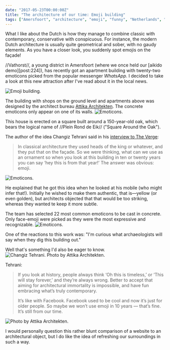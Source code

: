 ```yaml
---
date: "2017-05-23T00:00:00Z"
title: "The architecture of our time: Emoji building"
tags: ["Amersfoort", "architecture", "emoji", "funny", "Netherlands", "Vathorst"]
---
```


What I like about the Dutch is how they manage to combine classic with contemporary, conservative with conspicuous. For instance, the modern Dutch architecture is usually quite geometrical and sober, with no gaudy elements. As you have a closer look, you suddenly spot emojis on the façade!

//Vathorst//, a young district in Amersfoort (where we once held our [aikido demo][post:224]), has recently got an apartment building with twenty-two emoticons picked from the popular messenger *WhatsApp*. I decided to take a look at this new attraction after I've read about it in the local news.

<!--more-->

<!-- ![](img:3.bp.blogspot.com/-ZI7EXGMDF_g/WQ9rt9ZppyI/AAAAAAAAp6k/9qYkJoUlTbgiHYZeHZH7I2OmZUyEEFfOwCPcB/s1600/dsc05178.picasaweb.jpg) -->

![](img:3.bp.blogspot.com/-4dWDKauaZ9w/WQ9rtxvqnCI/AAAAAAAAp6k/fYOJTXdKz8wp-pkMapkJmduGTb71QhdcgCPcB/s1600/dsc05177.picasaweb.jpg:a "Emoji building.")

The building with shops on the ground level and apartments above was designed by the architect bureau [Attika Architekten](http://www.attika.nl/projecten/plein-rond-de-eik). The concrete emoticons only appear on one of its walls.
![](img:3.bp.blogspot.com/-ZI7EXGMDF_g/WQ9rt9ZppyI/AAAAAAAAp6k/9qYkJoUlTbgiHYZeHZH7I2OmZUyEEFfOwCPcB/s1600/dsc05178.picasaweb.jpg:a "Emoticons.")

This house is erected on a square built around a 150-year-old oak, which bears the logical name of //Plein Rond de Eik// ("Square Around the Oak").

The author of the idea Changiz Tehrani said in his [interview to The Verge](https://www.theverge.com/tldr/2017/4/24/15405402/emoji-emoticon-architecture-facade-netherlands):

> In classical architecture they used heads of the king or whatever, and they put that on the façade. So we were thinking, what can we use as an ornament so when you look at this building in ten or twenty years you can say ‘hey this is from that year!’ The answer was obvious: emoji.

![](img:3.bp.blogspot.com/-s6CE_EK29tY/WQ9rtz3RF0I/AAAAAAAAp6k/u3o6BDMjZ1g40kEF1zxRZv2mSkO9CkgWwCPcB/s1600/dsc05179.picasaweb.jpg:a "Emoticons.")

He explained that he got this idea when he looked at his mobile (who might infer that!). Initially he wished to make them authentic, that is—yellow (or even golden), but architects objected that that would be too striking, whereas they wanted te keep it more subtle.

The team has selected 22 most common emoticons to be cast in concrete. Only face-emoji were picked as they were the most expressive and recognizable.
![](img:3.bp.blogspot.com/-7JT36cM95JI/WQ9rt__ScYI/AAAAAAAAp6k/DDDdJGZfdBEFOLtlBornTKquhZx2UHnMQCPcB/s1600/dsc05180.picasaweb.jpg:a "Emoticons.")

One of the reactions to this work was: "I'm curious what archaeologists will say when they dig this building out."

Well that's something I'd also be eager to know.
![](img:4.bp.blogspot.com/-H6W_2vbao6g/WQ9s9-6dI1I/AAAAAAAAp6w/oRKgK2FvnMQOmyMvPT3PIrITHkvb6d0nwCPcB/s1600/attika-vathorst-emojigebouw.picasaweb.jpg:a "Changiz Tehrani. Photo by Attika Architekten.")

Tehrani:

> If you look at history, people always think ‘Oh this is timeless,’ or ‘This will stay forever,’ and they’re always wrong. Better to accept that aiming for architectural immortality is impossible, and have fun embracing what’s truly contemporary.
>
> It’s like with Facebook. Facebook used to be cool and now it’s just for older people. So maybe we won’t use emoji in 10 years — that’s fine. It’s still from our time.

![](img:1.bp.blogspot.com/-s0N-dM2P6Po/WQ9tbo942gI/AAAAAAAAp7A/y40lqz9irvMN4S9RaP9IeZgBUWo-VxzvACPcB/s1600/attika-vathorst-emojigebouw-2.picasaweb.jpg:a "Photo by Attika Architekten.")

I would personally question this rather blunt comparison of a website to an architectural object, but I do like the idea of refreshing our surroundings in such a way.
